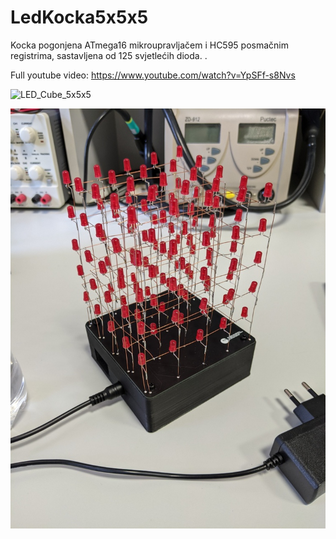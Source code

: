 # LedKocka5x5x5
Kocka pogonjena ATmega16 mikroupravljačem i HC595 posmačnim registrima, sastavljena od 125 svjetlećih dioda. .

Full youtube video: https://www.youtube.com/watch?v=YpSFf-s8Nvs

![LED_Cube_5x5x5](https://user-images.githubusercontent.com/5957510/135715141-74fe0d92-35b2-4714-acf2-75ce838784e9.gif)

![](Images/PXL_20211001_124730153.jpg)

